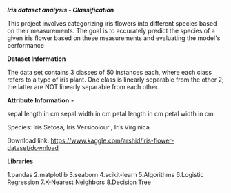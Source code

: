 ***Iris dataset analysis - Classification***

This project involves categorizing iris flowers into different species based on their measurements. The goal is to accurately predict the species of a given iris flower based on these measurements and evaluating the model's performance


**Dataset Information**

The data set contains 3 classes of 50 instances each, where each class refers to a type of iris plant. One class is linearly separable from the other 2; the latter are NOT linearly separable from each other.

**Attribute Information:-**

sepal length in cm
sepal width in cm
petal length in cm
petal width in cm

Species: Iris Setosa, Iris Versicolour , Iris Virginica

Download link: https://www.kaggle.com/arshid/iris-flower-dataset/download

**Libraries**

  1.pandas
   2.matplotlib
    3.seaborn
     4.scikit-learn
      5.Algorithms
       6.Logistic Regression
         7.K-Nearest Neighbors
           8.Decision Tree

